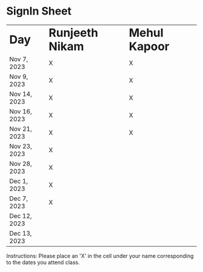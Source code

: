 # SignIn Sheet

<table border="0">
 <tr>
    <td><b style="font-size:30px">Day</b></td>
    <td><b style="font-size:30px">Runjeeth Nikam</b></td>
    <td><b style="font-size:30px">Mehul Kapoor</b></td>
 </tr>
 <tr>
    <td>Nov 7, 2023</td>
    <td>X</td>
    <td>X</td>
 </tr>
 <tr>
    <td>Nov 9, 2023</td>
    <td>X</td>
    <td>X</td>
 </tr>
 <tr>
    <td>Nov 14, 2023</td>
    <td>X</td>
    <td>X</td>
 </tr>
 <tr>
    <td>Nov 16, 2023</td>
    <td>X</td>
    <td>X</td>
 </tr>
 <tr>
    <td>Nov 21, 2023</td>
    <td>X</td>
    <td>X</td>
 </tr>
 <tr>
    <td>Nov 23, 2023</td>
    <td>X</td>
 </tr>
 <tr>
    <td>Nov 28, 2023</td>
    <td>X</td>
 </tr>
 <tr>
    <td>Dec 1, 2023</td>
    <td>X</td>
 </tr>
 <tr>
    <td>Dec 7, 2023</td>
    <td>X</td>
 </tr>
 <tr>
    <td>Dec 12, 2023</td>
 </tr>
 <tr>
    <td>Dec 13, 2023</td>
 </tr>
</table>
Instructions: Please place an 'X' in the cell under your name corresponding to the dates you attend class.
